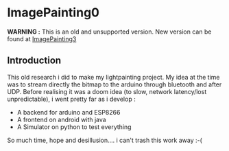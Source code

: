 # ImagePainting0

**WARNING :** This is an old and unsupported version. New version can be found at [ImagePainting3](https://github.com/jbreizh/ImagePainting3)

## Introduction

This old research i did to make my lightpainting project. My idea at the time was to stream directly the bitmap to the arduino through bluetooth and after UDP. Before realising it was a doom idea (to slow, network latency/lost unpredictable), i went pretty far as i develop :

* A backend for arduino and ESP8266
* A frontend on android with java
* A Simulator on python to test everything

So much time, hope and desillusion.... i can't trash this work away :-(

